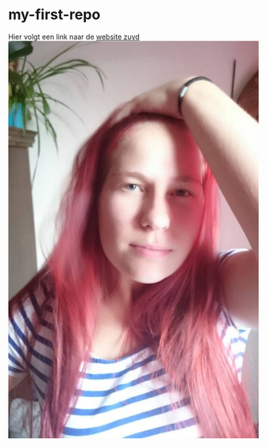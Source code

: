 # my-first-repo
Hier volgt een link naar de [website zuyd](https://www.zuyd.nl/)
![mijn foto](img/zoë.jpg)
